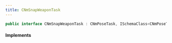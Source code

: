 ```yaml
---
title: CNmSnapWeaponTask
---
```


```csharp
public interface CNmSnapWeaponTask : CNmPoseTask, ISchemaClass<CNmPoseTask>, ISchemaClass<CNmSnapWeaponTask>, ISchemaField, ISchemaClass, INativeHandle
```

#### Implements

